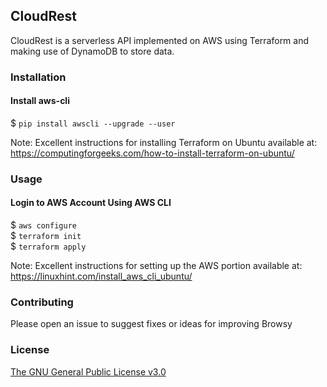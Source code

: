 ## CloudRest 

CloudRest is a serverless API implemented on AWS using Terraform and making use of DynamoDB to store data.

### Installation

#### Install aws-cli
$ `pip install awscli --upgrade --user`  

Note: Excellent instructions for installing Terraform on Ubuntu available at: https://computingforgeeks.com/how-to-install-terraform-on-ubuntu/

### Usage

#### Login to AWS Account Using AWS CLI
$ `aws configure`  
$ `terraform init`  
$ `terraform apply`  

Note: Excellent instructions for setting up the AWS portion available at: https://linuxhint.com/install_aws_cli_ubuntu/

### Contributing

Please open an issue to suggest fixes or ideas for improving Browsy

### License

[The GNU General Public License v3.0](https://www.gnu.org/licenses/gpl-3.0.en.html)

